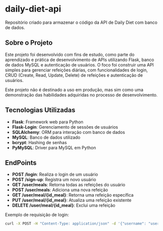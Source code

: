 # daily-diet-api

Repositório criado para armazenar o código da API de Daily Diet com banco de dados.

## Sobre o Projeto

Este projeto foi desenvolvido com fins de estudo, como parte do aprendizado e prática de desenvolvimento de APIs utilizando Flask, banco de dados MySQL e autenticação de usuários. O foco foi construir uma API simples para gerenciar refeições diárias, com funcionalidades de login, CRUD (Create, Read, Update, Delete) de refeições e autenticação de usuários.

Este projeto não é destinado a uso em produção, mas sim como uma demonstração das habilidades adquiridas no processo de desenvolvimento.

## Tecnologias Utilizadas

- **Flask**: Framework web para Python
- **Flask-Login**: Gerenciamento de sessões de usuários
- **SQLAlchemy**: ORM para interação com banco de dados
- **MySQL**: Banco de dados utilizado
- **bcrypt**: Hashing de senhas
- **PyMySQL**: Driver para MySQL em Python

## EndPoints

- **POST /login**: Realiza o login de um usuário
- **POST /sign-up**: Registra um novo usuário
- **GET /user/meals**: Retorna todas as refeições do usuário
- **POST /user/meals**: Adiciona uma nova refeição
- **GET /user/meal/{id_meal}**: Retorna uma refeição específica
- **PUT /user/meal/{id_meal}**: Atualiza uma refeição existente
- **DELETE /user/meal/{id_meal}**: Exclui uma refeição

Exemplo de requisição de login:
```bash
curl -X POST -H "Content-Type: application/json" -d '{"username": "user", "password": "senha"}' http://127.0.0.1:5000/login
